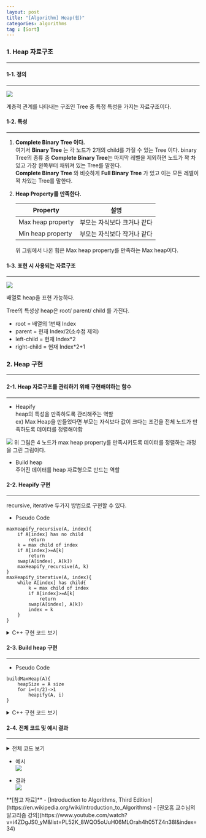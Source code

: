 ```yaml
---
layout: post
title: "[Algorithm] Heap(힙)"
categories: algorithms
tag : [Sort]
---
```


### 1. Heap 자료구조
---

#### 1-1. 정의 
---
![](https://krispedia.github.io/assets/images/heap_1.jpg)

계층적 관계를 나타내는 구조인 Tree 중 특정 특성을 가지는 자료구조이다.  

#### 1-2. 특성
---
1. **Complete Binary Tree 이다.**  
여기서 **Binary Tree** 는 각 노드가 2개의 child를 가질 수 있는 Tree 이다. binary Tree의 종류 중 **Complete Binary Tree**는 마지막 레벨을 제외하면 노드가 꽉 차있고 가장 왼쪽부터 채워져 있는 Tree를 말한다. <br>
**Complete Binary Tree** 와 비슷하게  **Full Binary Tree** 가 있고 이는 모든 레벨이 꽉 차있는 Tree를 말한다.  

2. **Heap Property를 만족한다.**  

    | Property        | 설명           |
    | ------------- | ------------- |
    | Max heap property | 부모는 자식보다 크거나 같다 |
    | Min heap property | 부모는 자식보다 작거나 같다 |

    위 그림에서 나온 힙은 Max heap property를 만족하는 Max heap이다.  

#### 1-3. 표현 시 사용되는 자료구조 
---
![](https://krispedia.github.io/assets/images/heap_2.jpg)

배열로 heap을 표현 가능하다.  

Tree의 특성상 heap은 root/ parent/ child 를 가진다.  

- root = 배열의 1번째 Index
- parent = 현재 Index/2(소수점 제외)
- left-child = 현재 Index*2
- right-child = 현재 Index*2+1

### 2. Heap 구현 
---

#### 2-1. Heap 자료구조를 관리하기 위해 구현해야하는 함수 
---
- Heapify  
heap의 특성을 만족하도록 관리해주는 역할  
ex) Max Heap을 만들었다면 부모는 자식보다 값이 크다는 조건을 전체 노드가 만족하도록 데이터를 정렬해야함 

![](https://krispedia.github.io/assets/images/heap_3.jpg)
위 그림은 4 노드가 max heap property를 만족시키도록 데이터를 정렬하는 과정을 그린 그림이다.  

- Build heap  
주어진 데이터를 heap 자료형으로 만드는 역할  

#### 2-2. Heapify 구현
---
recursive, iterative 두가지 방법으로 구현할 수 있다.  

- Pseudo Code
```
maxHeapify_recursive(A, index){
    if A[index] has no child
        return
    k = max child of index
    if A[index]>=A[k]
        return
    swap(A[index], A[k])
    maxHeapify_recursive(A, k)
}
maxHeapify_iterative(A, index){
    while A[index] has child{
        k = max child of index
        if A[index]>=A[k]
            return
        swap(A[index], A[k])   
        index = k
    }
}
```

<details>
<summary>C++ 구현 코드 보기</summary>
<div markdown="1">

```cpp
void swap(int *a, int *b){
    int *temp = a;
    *a = *b;
    b = temp;
}
void maxHeapify_recursive(int *arr, int root, int n) {
    if(root*2>n)
        return;
    int k = root*2;
    if(root*2+1<=n)
        k = arr[root*2]>arr[root*2+1]? root*2:root*2+1;

    if(arr[root]>=arr[k])
        return;
    swap(arr[root], arr[k]);
    maxHeapify_recursive(arr, k, n);
}
void maxHeapify_iterative(int *arr, int root, int n){
    while(root*2<=n){
        int k = root*2;
        if(root*2+1<=n)
            k = arr[root*2]>arr[root*2+1]? root*2:root*2+1;

        if(arr[root]>=arr[k])
            return;
        swap(arr[root], arr[k]);
        root = k;
    }
}
```
</div>
</details>

#### 2-3. Build heap 구현 
---
- Pseudo Code
```
buildMaxHeap(A){
    heapSize = A size
    for i=(n/2)->1
        heapify(A, i)
}
```

<details>
<summary>C++ 구현 코드 보기</summary>
<div markdown="1">

```cpp
void swap(int *a, int *b){
    int *temp = a;
    *a = *b;
    b = temp;
}
void maxHeapify_recursive(int *arr, int root, int n) {
    if(root*2>n)
        return;
    int k = root*2;
    if(root*2+1<=n)
        k = arr[root*2]>arr[root*2+1]? root*2:root*2+1;

    if(arr[root]>=arr[k])
        return;
    swap(arr[root], arr[k]);
    maxHeapify_recursive(arr, k, n);
}
void maxHeapify_iterative(int *arr, int root, int n){
    while(root*2<=n){
        int k = root*2;
        if(root*2+1<=n)
            k = arr[root*2]>arr[root*2+1]? root*2:root*2+1;

        if(arr[root]>=arr[k])
            return;
        swap(arr[root], arr[k]);
        root = k;
    }
}
void buildMaxHeap(int *arr, int n){
    for(int i=int(n/2); i>0; i--){
        //maxHeapify_recursive(arr, i, n);
        maxHeapify_iterative(arr, i, n);
    }
}
```
</div>
</details>

#### 2-4. 전체 코드 및 예시 결과
---
<details>
<summary>전체 코드 보기</summary>
<div markdown="1">

```cpp
#include<iostream>

using namespace std;

void swap(int *a, int *b){
    int *temp = a;
    *a = *b;
    b = temp;
}
void maxHeapify_recursive(int *arr, int root, int n) {
    if(root*2>n)
        return;
    int k = root*2;
    if(root*2+1<=n)
        k = arr[root*2]>arr[root*2+1]? root*2:root*2+1;

    if(arr[root]>=arr[k])
        return;
    swap(arr[root], arr[k]);
    maxHeapify_recursive(arr, k, n);
}
void maxHeapify_iterative(int *arr, int root, int n){
    while(root*2<=n){
        int k = root*2;
        if(root*2+1<=n)
            k = arr[root*2]>arr[root*2+1]? root*2:root*2+1;

        if(arr[root]>=arr[k])
            return;
        swap(arr[root], arr[k]);
        root = k;
    }
}
void buildMaxHeap(int *arr, int n){
    for(int i=int(n/2); i>0; i--){
        //maxHeapify_recursive(arr, i, n);
        maxHeapify_iterative(arr, i, n);
    }
}
int main(){
    int n=10;
    int arr[] = {0,4,1,3,2,16,9,10,14,8,7};

    buildMaxHeap(arr, n);

    for(int i=1; i<=n; i++) cout<<arr[i]<<" ";
    cout<<endl;

    return 0;
}
```
</div>
</details>

- 예시  
![](https://krispedia.github.io/assets/images/heap_4.jpg)

- 결과   
![](https://krispedia.github.io/assets/images/heap_5.jpg)

<div class="divider"></div>
**[참고 자료]**
- [Introduction to Algorithms, Third Edition](https://en.wikipedia.org/wiki/Introduction_to_Algorithms)
- [권오흠 교수님의 알고리즘 강의](https://www.youtube.com/watch?v=i4ZDgJS0_yM&list=PL52K_8WQO5oUuH06MLOrah4h05TZ4n38l&index=34)